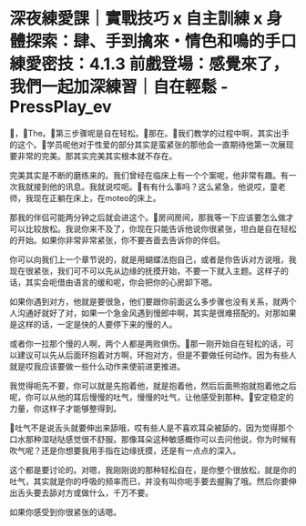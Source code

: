 # 深夜練愛課｜實戰技巧 x 自主訓練 x 身體探索：肆、手到擒來・情色和鳴的手口練愛密技：4.1.3 前戲登場：感覺來了，我們一起加深練習｜自在輕鬆 - PressPlay_ev

🎼，🎼The。🎼第三步骤呢是自在轻松。🎼那在。🎼我们教学的过程中啊，其实出手的这个。🎼学员呢他对于性爱的部分其实是蛮紧张的那他会一直期待他第一次展现要非常的完美。那其实完美其实根本就不存在。

完美其实是不断的磨练来的。我们曾经在临床上有一个个案呢，他非常有趣。有一次我就接到他的讯息。我就说哎呃。🎼有有什么事吗？这么紧急，他说哎，童老师，我现在正躺在床上，在moteo的床上。

那我的伴侣可能两分钟之后就会进这个。🎼房间房间，那我等一下应该要怎么做才可以比较放松。我说你来不及了，你现在只能告诉他说你很紧张，坦白是自在轻松的开始。如果你非常非常紧张，你不要吝啬去告诉你的伴侣。

你可以向我们上一个章节说的，就是用蝴蝶法抱自己，或者是你告诉对方说哦，我现在很紧张，我们可不可以先从边缘的抚摸开始，不要一下就入主题。这样子的话，其实会呃借由语言的缓和呢，你会把你的心房卸下嗯。

如果你遇到对方，他就是要很急，他们要跟你前面这么多步骤也没有关系，就两个人沟通好就好了对，如果一个急金风遇到慢郎中啊，其实是很难搭配的。对那如果是这样的话，一定是快的人要停下来的慢的人。

或者你一拉那个慢的人啊，两个人都是两败俱伤。🎼那一刚开始自在轻松的话，可以建议可以先从后面环抱着对方啊，环抱对方，但是不要做任何动作。因为有些人就是哎我应该要做一些什么动作来使前进更推进。

我觉得呃先不要，你可以就是先抱着他，就是抱着他，然后后面熊抱就抱着他之后呢，你可以从他的耳后慢慢的吐气，慢慢的吐气，让他感受到那种。🎼安定稳定的力量，你这样子才能够整得到。

🎼吐气不是说舌头就要伸出来舔哦，哎有些人是不喜欢耳朵被舔的，因为觉得那个口水那种湿哒哒感觉很不舒服。那像耳朵这种敏感概你可以去问他说，你为时候有吹气呢？还是你想要我用手指在边缘抚摸，还是有一点点的深入。

这个都是要讨论的。对嗯，我刚刚说的那种轻松自在，是你整个很放松，就是你的吐气，其实就是你的呼吸的频率而已，并没有叫你呃手要去握胸了哦。然后你要伸出舌头要去舔对方或做什么，千万不要。

如果你感受到你很紧张的话嗯。